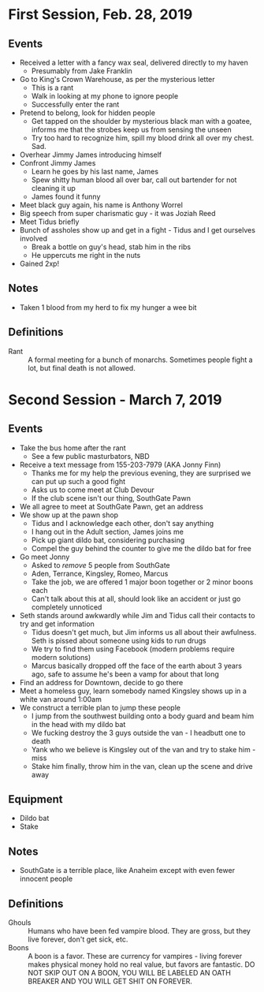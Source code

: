 # First Session, Feb. 28, 2019

## Events
* Received a letter with a fancy wax seal, delivered directly to my haven
    * Presumably from Jake Franklin
* Go to King's Crown Warehouse, as per the mysterious letter
    * This is a rant
    * Walk in looking at my phone to ignore people
    * Successfully enter the rant
* Pretend to belong, look for hidden people
    * Get tapped on the shoulder by mysterious black man with a goatee, informs me that the strobes keep us from sensing the unseen
    * Try too hard to recognize him, spill my blood drink all over my chest. Sad.
* Overhear Jimmy James introducing himself
* Confront Jimmy James
    * Learn he goes by his last name, James
    * Spew shitty human blood all over bar, call out bartender for not cleaning it up
    * James found it funny
* Meet black guy again, his name is Anthony Worrel
* Big speech from super charismatic guy - it was Joziah Reed
* Meet Tidus briefly
* Bunch of assholes show up and get in a fight - Tidus and I get ourselves involved
  * Break a bottle on guy's head, stab him in the ribs
  * He uppercuts me right in the nuts
* Gained 2xp!


## Notes
* Taken 1 blood from my herd to fix my hunger a wee bit

## Definitions
<dl>
    <dt>Rant</dt>
    <dd>A formal meeting for a bunch of monarchs. Sometimes people fight a lot, but final death is not allowed.</dd>
</dl>


# Second Session - March 7, 2019

## Events
* Take the bus home after the rant
  * See a few public masturbators, NBD
* Receive a text message from 155-203-7979 (AKA Jonny Finn)
  * Thanks me for my help the previous evening, they are surprised we can put up such a good fight
  * Asks us to come meet at Club Devour
  * If the club scene isn't our thing, SouthGate Pawn
* We all agree to meet at SouthGate Pawn, get an address
* We show up at the pawn shop
  * Tidus and I acknowledge each other, don't say anything
  * I hang out in the Adult section, James joins me
  * Pick up giant dildo bat, considering purchasing
  * Compel the guy behind the counter to give me the dildo bat for free
* Go meet Jonny
  * Asked to *remove* 5 people from SouthGate
  * Aden, Terrance, Kingsley, Romeo, Marcus
  * Take the job, we are offered 1 major boon together or 2 minor boons each
  * Can't talk about this at all, should look like an accident or just go completely unnoticed
* Seth stands around awkwardly while Jim and Tidus call their contacts to try and get information
  * Tidus doesn't get much, but Jim informs us all about their awfulness. Seth is pissed about someone using kids to run drugs
  * We try to find them using Facebook (modern problems require modern solutions)
  * Marcus basically dropped off the face of the earth about 3 years ago, safe to assume he's been a vamp for about that long
* Find an address for Downtown, decide to go there
* Meet a homeless guy, learn somebody named Kingsley shows up in a white van around 1:00am
* We construct a terrible plan to jump these people
  * I jump from the southwest building onto a body guard and beam him in the head with my dildo bat
  * We fucking destroy the 3 guys outside the van - I headbutt one to death
  * Yank who we believe is Kingsley out of the van and try to stake him - miss
  * Stake him finally, throw him in the van, clean up the scene and drive away

## Equipment
* Dildo bat
* Stake

## Notes
* SouthGate is a terrible place, like Anaheim except with even fewer innocent people

## Definitions
<dl>
    <dt>Ghouls</dt>
    <dd>Humans who have been fed vampire blood. They are gross, but they live forever, don't get sick, etc.</dd>
    <dt>Boons</dt>
    <dd>A boon is a favor. These are currency for vampires - living forever makes physical money hold no real value, but favors are fantastic. DO NOT SKIP OUT ON A BOON, YOU WILL BE LABELED AN OATH BREAKER AND YOU WILL GET SHIT ON FOREVER.</dd>
</dl>
